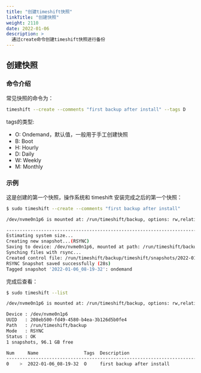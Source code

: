 ```yaml
---
title: "创建timeshift快照"
linkTitle: "创建快照"
weight: 2110
date: 2022-01-06
description: >
  通过create命令创建timeshift快照进行备份
---
```


## 创建快照

### 命令介绍

常见快照的命令为：

```bash
timeshift --create --comments "first backup after install" --tags D
```

tags的类型:

- O: Ondemand，默认值，一般用于手工创建快照
- B: Boot
- H: Hourly
- D: Daily
- W: Weekly
- M: Monthly

### 示例

这是创建的第一个快照，操作系统和 timeshift 安装完成之后的第一个快照：

```bash
$ sudo timeshift --create --comments "first backup after install" 

/dev/nvme0n1p6 is mounted at: /run/timeshift/backup, options: rw,relatime

------------------------------------------------------------------------------
Estimating system size...
Creating new snapshot...(RSYNC)
Saving to device: /dev/nvme0n1p6, mounted at path: /run/timeshift/backup
Synching files with rsync...
Created control file: /run/timeshift/backup/timeshift/snapshots/2022-01-06_08-19-32/info.json
RSYNC Snapshot saved successfully (28s)
Tagged snapshot '2022-01-06_08-19-32': ondemand
```

完成后查看：

```bash
$ sudo timeshift --list

/dev/nvme0n1p6 is mounted at: /run/timeshift/backup, options: rw,relatime

Device : /dev/nvme0n1p6
UUID   : 208eb500-fd49-4580-b4ea-3b126d5b0fe4
Path   : /run/timeshift/backup
Mode   : RSYNC
Status : OK
1 snapshots, 96.1 GB free

Num     Name                 Tags  Description                 
------------------------------------------------------------------------------
0    >  2022-01-06_08-19-32  O     first backup after install  
```

